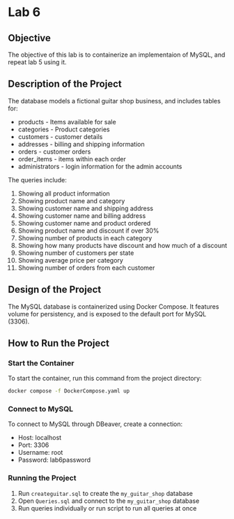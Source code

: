 # Lab 6

## Objective
The objective of this lab is to containerize an implementaion of MySQL, and repeat lab 5 using it. 

## Description of the Project
The database models a fictional guitar shop business, and includes tables for:
* products - Items available for sale
* categories - Product categories
* customers - customer details
* addresses - billing and shipping information
* orders - customer orders
* order_items - items within each order
* administrators - login information for the admin accounts

The queries include:
1. Showing all product information
2. Showing product name and category
3. Showing customer name and shipping address
4. Showing customer name and billing address
5. Showing customer name and product ordered
6. Showing product name and discount if over 30%
7. Showing number of products in each category
8. Showing how many products have discount and how much of a discount
9. Showing number of customers per state
10. Showing average price per category
11. Showing number of orders from each customer

## Design of the Project
The MySQL database is containerized using Docker Compose. It features volume for persistency, and is exposed to the default port for MySQL (3306).

## How to Run the Project

### Start the Container
To start the container, run this command from the project directory:

```bash
docker compose -f DockerCompose.yaml up
```

### Connect to MySQL
To connect to MySQL through DBeaver, create a connection:
* Host: localhost
* Port: 3306
* Username: root
* Password: lab6password

### Running the Project
1. Run `createguitar.sql` to create the `my_guitar_shop` database
2. Open `Queries.sql` and connect to the `my_guitar_shop` database
3. Run queries individually or run script to run all queries at once
